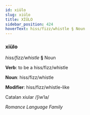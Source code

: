 ```yaml
---
id: xiülo
slug: xiülo
title: XİÜLO
sidebar_position: 424
hoverText: hiss/fizz/whistle § Noun
---
```


### xiülo

*hiss/fizz/whistle* **§** Noun

**Verb**: to be a hiss/fizz/whistle

**Noun**: hiss/fizz/whistle

**Modifier**: hiss/fizz/whistle-like

Catalan xiular /ʃiwˈla/

*Romance Language Family*